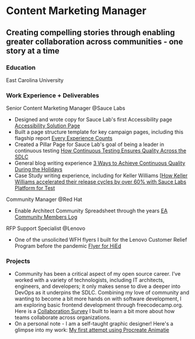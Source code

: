 # Content Marketing Manager
## Creating compelling stories through enabling greater collaboration across communities - one story at a time

### Education
East Carolina University

### Work Experience + Deliverables
Senior Content Marketing Manager @Sauce Labs
- Designed and wrote copy for Sauce Lab's first Accessibility page [Accessibility Solution Page](https://saucelabs.com/products/accessibility-testing)
- Built a page structure template for key campaign pages, including this flagship report [Every Experience Counts](https://saucelabs.com/resources/report/every-experience-counts)
- Created a Pillar Page for Sauce Lab's goal of being a leader in continuous testing [How Continuous Testing Ensures Quality Across the SDLC](https://saucelabs.com/resources/blog/continuous-testing)
- General blog writing experience [3 Ways to Achieve Continuous Quality During the Holidays](https://saucelabs.com/resources/blog/holiday-prep-continuous-quality)
- Case Study writing experience, including for Keller Williams [[How Keller Williams accelerated their release cycles by over 60% with Sauce Labs Platform for Test](https://saucelabs.com/resources/case-studies/how-keller-williams-accelerated-their-release-cycles-with-sauce-labs)

Community Manager @Red Hat 
- Enable Architect Community Spreadsheet through the years [EA Community Members Log](https://docs.google.com/spreadsheets/d/1SNChqok5HvAJPWCVUY-MeI8DNBg9af6Y/edit?gid=1905444703#gid=1905444703)

RFP Support Specialist @Lenovo
- One of the unsolicited WFH flyers I built for the Lenovo Customer Relief Program before the pandemic [Flyer for HiEd](https://docs.google.com/document/d/1E3zT3tEdMYvSbSJXJzq0fuJfk9NV79l4/edit)

### Projects
- Community has been a critical aspect of my open source career. I've worked with a variety of technologists, including IT architects, engineers, and developers; it only makes sense to dive a deeper into DevOps as it underpins the SDLC. Combining my love of community and wanting to become a bit more hands on with software development, I am exploring basic frontend development through freecodecamp.org. Here is a [Collaboration Survey](https://github.com/EmJayFreewoman/collaborationsurvey) I built to learn a bit more about how teams collaborate across organizations.
- On a personal note - I am a self-taught graphic designer! Here's a glimpse into my work: [My first attempt using Procreate Animatie](https://drive.google.com/file/d/1yrKJHeVIO1QGC3ozxRXFcqGYHregEkC0/view?usp=sharing)
